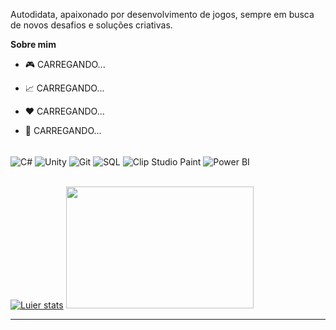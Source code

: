 

Autodidata, apaixonado por desenvolvimento de jogos, sempre em busca de novos desafios e soluções criativas.

**Sobre mim**

- 🎮 CARREGANDO...

- 📈 CARREGANDO...

- ❤️ CARREGANDO...

- 💬 CARREGANDO...

<div style="display: inline_block; margin-right: 5px;"><br/>
  <img align="center" alt="C#" src="https://img.icons8.com/fluency/24/c-sharp-logo.png"/>
  <img align="center" alt="Unity" src="https://img.icons8.com/deco/24/unity.png"/>
  <img align="center" alt="Git" src="https://img.icons8.com/deco/24/git.png"/>
  <img align="center" alt="SQL" src="https://img.icons8.com/deco/24/sql.png"/>
  <img align="center" alt="Clip Studio Paint" src="https://img.icons8.com/deco/24/clip-studio-paint.png"/>
  <img align="center" alt="Power BI" src="https://img.icons8.com/fluency/24/power-bi-2021.png"/>
</div><br/>

[![Luier stats](https://github-readme-stats.vercel.app/api?username=lucasoliveiradasilva&show_icons=true&theme=github_dark&locale=pt-br)](https://github.com/anuraghazra/github-readme-stats)
<img src="https://github-readme-stats.vercel.app/api/top-langs/?username=lucasoliveiradasilva&show_icons=true&theme=github_dark&locale=pt-br&langs_count=5" width="300" height="195"/>

---


